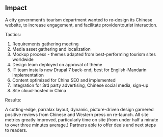 ## Impact 

A city government’s tourism department wanted to re-design its Chinese website, to increase engagement, and facilitate provider/tourist interaction.

Tactics:

1.  Requirements gathering meeting
2.  Media asset gathering and localization
3.  Mockup process - themes adapted from best-performing tourism sites worldwide
4.  Design team deployed on approval of theme
5.  IT team installs new Drupal 7 back-end, best for English-Mandarin implementation
6.  Content optimized for China SEO and implemented
7.  Integration for 3rd party advertising, Chinese social media, sign-up
8.  Site cloud-hosted in China

Results:

A cutting-edge, parralax layout, dynamic, picture-driven design garnered positive reviews from Chinese and Western press on re-launch. All site metrics greatly improved, particularly time on site (from under half a minute to over three minutes average.) Partners able to offer deals and next steps to readers. 